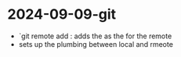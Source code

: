 # 2024-09-09-git

- `git remote add <NAME> <url>: adds the <URL> as the <NAME> for the remote
- sets up the plumbing between local and rmeote
